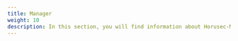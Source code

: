 ```yaml
---
title: Manager
weight: 10
description: In this section, you will find information about Horusec-Manager.
---
```

